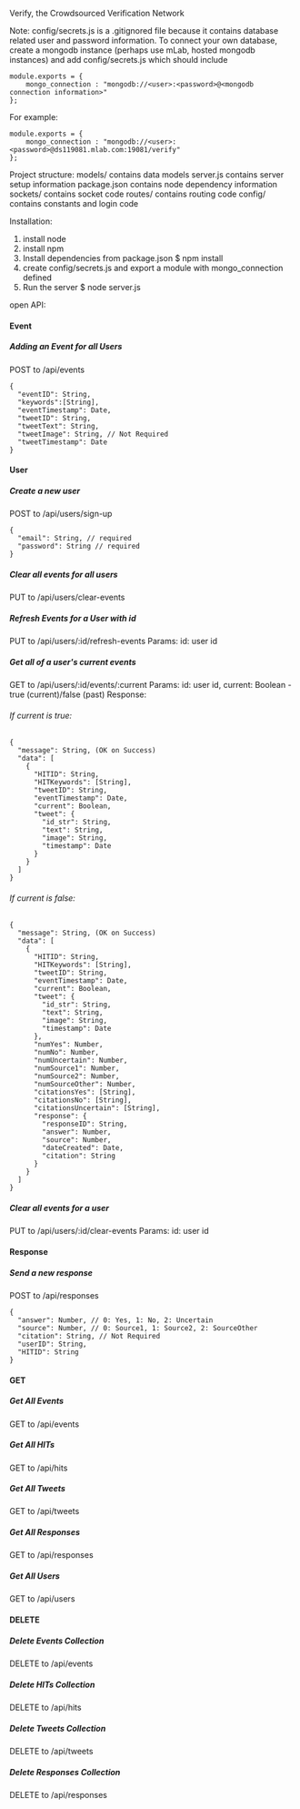 Verify, the Crowdsourced Verification Network

Note: config/secrets.js is a .gitignored file because it contains database related user and password information.
To connect your own database, create a mongodb instance (perhaps use mLab, hosted mongodb instances) and add
config/secrets.js which should include
```
module.exports = {
    mongo_connection : "mongodb://<user>:<password>@<mongodb connection information>"
};
```
For example:
```
module.exports = {
    mongo_connection : "mongodb://<user>:<password>@ds119081.mlab.com:19081/verify"
};
```

Project structure:
models/ contains data models
server.js contains server setup information
package.json contains node dependency information
sockets/ contains socket code
routes/ contains routing code
config/ contains constants and login code

Installation:
1) install node
2) install npm
3) Install dependencies from package.json
$ npm install
4) create config/secrets.js and export a module with mongo_connection defined
5) Run the server
$ node server.js

open API:

#### Event

##### Adding an Event for all Users
POST to /api/events
```
{
  "eventID": String,
  "keywords":[String],
  "eventTimestamp": Date,
  "tweetID": String,
  "tweetText": String,
  "tweetImage": String, // Not Required
  "tweetTimestamp": Date
}
```

#### User

##### Create a new user
POST to /api/users/sign-up
```
{
  "email": String, // required
  "password": String // required
}
```

##### Clear all events for all users
PUT to /api/users/clear-events

##### Refresh Events for a User with id
PUT to /api/users/:id/refresh-events
Params: id: user id

##### Get all of a user's current events
GET to /api/users/:id/events/:current
Params: id: user id, current: Boolean - true (current)/false (past)
Response:
###### If current is true:
```
{
  "message": String, (OK on Success)
  "data": [
    {
      "HITID": String,
      "HITKeywords": [String],
      "tweetID": String,
      "eventTimestamp": Date,
      "current": Boolean,
      "tweet": {
        "id_str": String,
        "text": String,
        "image": String,
        "timestamp": Date
      }
    }
  ]
}
```
###### If current is false:
```
{
  "message": String, (OK on Success)
  "data": [
    {
      "HITID": String,
      "HITKeywords": [String],
      "tweetID": String,
      "eventTimestamp": Date,
      "current": Boolean,
      "tweet": {
        "id_str": String,
        "text": String,
        "image": String,
        "timestamp": Date
      },
      "numYes": Number,
      "numNo": Number,
      "numUncertain": Number,
      "numSource1": Number,
      "numSource2": Number,
      "numSourceOther": Number,
      "citationsYes": [String],
      "citationsNo": [String],
      "citationsUncertain": [String],
      "response": {
        "responseID": String,
        "answer": Number,
        "source": Number,
        "dateCreated": Date,
        "citation": String
      }
    }
  ]
}
```

##### Clear all events for a user
PUT to /api/users/:id/clear-events
Params: id: user id

#### Response

##### Send a new response
POST to /api/responses
```
{
  "answer": Number, // 0: Yes, 1: No, 2: Uncertain
  "source": Number, // 0: Source1, 1: Source2, 2: SourceOther
  "citation": String, // Not Required
  "userID": String,
  "HITID": String
}
```

#### GET

##### Get All Events
GET to /api/events

##### Get All HITs
GET to /api/hits

##### Get All Tweets
GET to /api/tweets

##### Get All Responses
GET to /api/responses

##### Get All Users
GET to /api/users

#### DELETE

##### Delete Events Collection
DELETE to /api/events

##### Delete HITs Collection
DELETE to /api/hits

##### Delete Tweets Collection
DELETE to /api/tweets

##### Delete Responses Collection
DELETE to /api/responses
